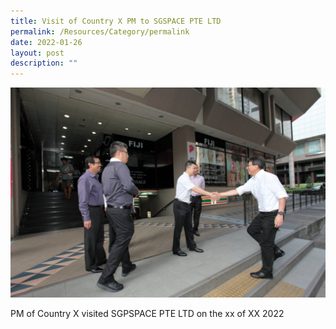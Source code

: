 ```yaml
---
title: Visit of Country X PM to SGSPACE PTE LTD
permalink: /Resources/Category/permalink
date: 2022-01-26
layout: post
description: ""
---
```

![Alt text for image on Isomer site](/images/vip.jpg)

PM of Country X visited SGPSPACE PTE LTD on the xx of XX 2022